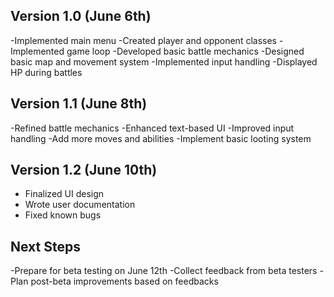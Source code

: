 ## Version 1.0 (June 6th)
-Implemented main menu
-Created player and opponent classes
-Implemented game loop
-Developed basic battle mechanics
-Designed basic map and movement system
-Implemented input handling
-Displayed HP during battles

## Version 1.1 (June 8th)
-Refined battle mechanics
-Enhanced text-based UI
-Improved input handling
-Add more moves and abilities
-Implement basic looting system

## Version 1.2 (June 10th)
- Finalized UI design
- Wrote user documentation
- Fixed known bugs

## Next Steps
-Prepare for beta testing on June 12th
-Collect feedback from beta testers
-Plan post-beta improvements based on feedbacks